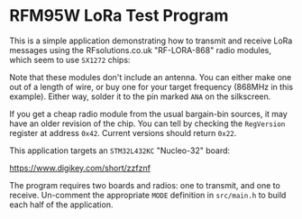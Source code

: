 # RFM95W LoRa Test Program

This is a simple application demonstrating how to transmit and receive LoRa messages using the RFsolutions.co.uk "RF-LORA-868" radio modules, which seem to use `SX1272` chips:


Note that these modules don't include an antenna. You can either make one out of a length of wire, or buy one for your target frequency (868MHz in this example). Either way, solder it to the pin marked `ANA` on the silkscreen.


If you get a cheap radio module from the usual bargain-bin sources, it may have an older revision of the chip. You can tell by checking the `RegVersion` register at address `0x42`. Current versions should return `0x22`.


This application targets an `STM32L432KC` "Nucleo-32" board:

https://www.digikey.com/short/zzfznf

The program requires two boards and radios: one to transmit, and one to receive. Un-comment the appropriate `MODE` definition in `src/main.h` to build each half of the application.
